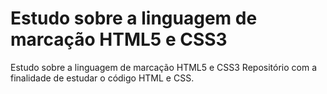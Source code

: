 # Estudo sobre a linguagem de marcação HTML5 e CSS3
Estudo sobre a linguagem de marcação HTML5 e CSS3
Repositório com a finalidade de estudar o código HTML e CSS.
